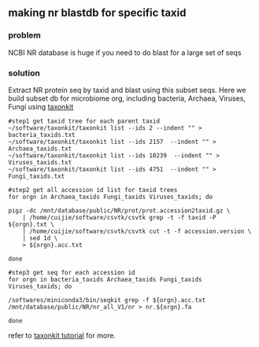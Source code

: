 ## making nr blastdb for specific taxid

### problem
NCBI NR database is huge if you need to do blast for a large set of seqs

### solution
Extract NR protein seq by taxid and blast using this subset seqs.
Here we build subset db for microbiome org, including bacteria, Archaea, Viruses, Fungi using [taxonkit](https://bioinf.shenwei.me/taxonkit/)
```
#step1 get taxid tree for each parent taxid
~/software/taxonkit/taxonkit list --ids 2 --indent "" > bacteria_taxids.txt
~/software/taxonkit/taxonkit list --ids 2157  --indent "" > Archaea_taxids.txt
~/software/taxonkit/taxonkit list --ids 10239  --indent "" > Viruses_taxids.txt
~/software/taxonkit/taxonkit list --ids 4751  --indent "" > Fungi_taxids.txt

#step2 get all accession id list for taxid trees
for orgn in Archaea_taxids Fungi_taxids Viruses_taxids; do

pigz -dc /mnt/database/public/NR/prot/prot.accession2taxid.gz \
    | /home/cuijie/software/csvtk/csvtk grep -t -f taxid -P ${orgn}.txt \
    | /home/cuijie/software/csvtk/csvtk cut -t -f accession.version \    
    | sed 1d \
    > ${orgn}.acc.txt

done

#step3 get seq for each accession id
for orgn in bacteria_taxids Archaea_taxids Fungi_taxids Viruses_taxids; do

/softwares/miniconda3/bin/seqkit grep -f ${orgn}.acc.txt /mnt/database/public/NR/nr_all_V1/nr > nr.${orgn}.fa

done
```

refer to [taxonkit tutorial](https://bioinf.shenwei.me/taxonkit/tutorial/) for more.
